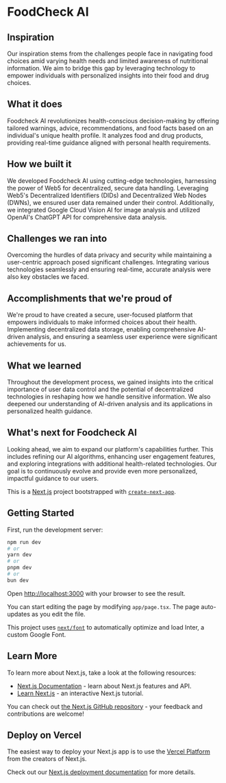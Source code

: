 # FoodCheck AI

## Inspiration
Our inspiration stems from the challenges people face in navigating food choices amid varying health needs and limited awareness of nutritional information. We aim to bridge this gap by leveraging technology to empower individuals with personalized insights into their food and drug choices.

## What it does
Foodcheck AI revolutionizes health-conscious decision-making by offering tailored warnings, advice, recommendations, and food facts based on an individual's unique health profile. It analyzes food and drug products, providing real-time guidance aligned with personal health requirements.

## How we built it
We developed Foodcheck AI using cutting-edge technologies, harnessing the power of Web5 for decentralized, secure data handling. Leveraging Web5's Decentralized Identifiers (DIDs) and Decentralized Web Nodes (DWNs), we ensured user data remained under their control. Additionally, we integrated Google Cloud Vision AI for image analysis and utilized OpenAI's ChatGPT API for comprehensive data analysis.

## Challenges we ran into
Overcoming the hurdles of data privacy and security while maintaining a user-centric approach posed significant challenges. Integrating various technologies seamlessly and ensuring real-time, accurate analysis were also key obstacles we faced.

## Accomplishments that we're proud of
We're proud to have created a secure, user-focused platform that empowers individuals to make informed choices about their health. Implementing decentralized data storage, enabling comprehensive AI-driven analysis, and ensuring a seamless user experience were significant achievements for us.

## What we learned
Throughout the development process, we gained insights into the critical importance of user data control and the potential of decentralized technologies in reshaping how we handle sensitive information. We also deepened our understanding of AI-driven analysis and its applications in personalized health guidance.

## What's next for Foodcheck AI
Looking ahead, we aim to expand our platform's capabilities further. This includes refining our AI algorithms, enhancing user engagement features, and exploring integrations with additional health-related technologies. Our goal is to continuously evolve and provide even more personalized, impactful guidance to our users.




This is a [Next.js](https://nextjs.org/) project bootstrapped with [`create-next-app`](https://github.com/vercel/next.js/tree/canary/packages/create-next-app).

## Getting Started

First, run the development server:

```bash
npm run dev
# or
yarn dev
# or
pnpm dev
# or
bun dev
```

Open [http://localhost:3000](http://localhost:3000) with your browser to see the result.

You can start editing the page by modifying `app/page.tsx`. The page auto-updates as you edit the file.

This project uses [`next/font`](https://nextjs.org/docs/basic-features/font-optimization) to automatically optimize and load Inter, a custom Google Font.

## Learn More

To learn more about Next.js, take a look at the following resources:

- [Next.js Documentation](https://nextjs.org/docs) - learn about Next.js features and API.
- [Learn Next.js](https://nextjs.org/learn) - an interactive Next.js tutorial.

You can check out [the Next.js GitHub repository](https://github.com/vercel/next.js/) - your feedback and contributions are welcome!

## Deploy on Vercel

The easiest way to deploy your Next.js app is to use the [Vercel Platform](https://vercel.com/new?utm_medium=default-template&filter=next.js&utm_source=create-next-app&utm_campaign=create-next-app-readme) from the creators of Next.js.

Check out our [Next.js deployment documentation](https://nextjs.org/docs/deployment) for more details.
